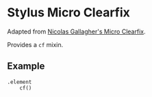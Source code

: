 # Stylus Micro Clearfix

Adapted from [Nicolas Gallagher's Micro Clearfix](http://nicolasgallagher.com/micro-clearfix-hack).

Provides a `cf` mixin.

## Example

	.element
		cf()